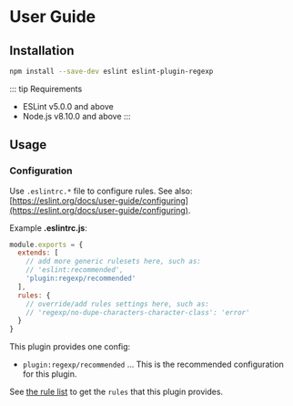 # User Guide

## Installation

```bash
npm install --save-dev eslint eslint-plugin-regexp
```

::: tip Requirements
- ESLint v5.0.0 and above
- Node.js v8.10.0 and above
:::

## Usage

### Configuration

Use `.eslintrc.*` file to configure rules. See also: [https://eslint.org/docs/user-guide/configuring](https://eslint.org/docs/user-guide/configuring).

Example **.eslintrc.js**:

```js
module.exports = {
  extends: [
    // add more generic rulesets here, such as:
    // 'eslint:recommended',
    'plugin:regexp/recommended'
  ],
  rules: {
    // override/add rules settings here, such as:
    // 'regexp/no-dupe-characters-character-class': 'error'
  }
}
```

This plugin provides one config:

- `plugin:regexp/recommended` ... This is the recommended configuration for this plugin.

See [the rule list](../rules/README.md) to get the `rules` that this plugin provides.
